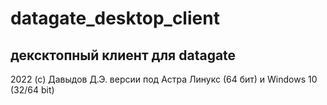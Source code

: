 # datagate_desktop_client
дексктопный клиент для datagate
-------------------------------
2022 (c) Давыдов Д.Э.
версии под Астра Линукс (64 бит) и Windows 10 (32/64 bit)
